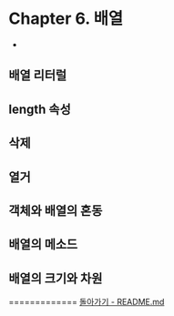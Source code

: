 # Chapter 6. 배열

* 

## 배열 리터럴

## length 속성

## 삭제

## 열거

## 객체와 배열의 혼동

## 배열의 메소드

## 배열의 크기와 차원


=============
[돌아가기 - README.md](README.md)
